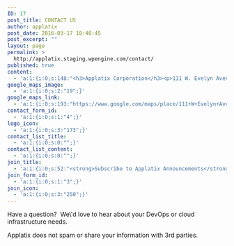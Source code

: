 ```yaml
---
ID: 17
post_title: CONTACT US
author: applatix
post_date: 2016-03-17 18:40:45
post_excerpt: ""
layout: page
permalink: >
  http://applatix.staging.wpengine.com/contact/
published: true
content:
  - 'a:1:{i:0;s:148:"<h3>Applatix Corporation</h3><p>111 W. Evelyn Avenue <br /> Sunnyvale, CA 94086</p><p><a href="mailto://info@applatix.com">info@applatix.com</a></p>";}'
google_maps_image:
  - 'a:1:{i:0;s:2:"19";}'
google_maps_link:
  - 'a:1:{i:0;s:193:"https://www.google.com/maps/place/111+W+Evelyn+Ave,+Sunnyvale,+CA+94086/@37.377728,-122.029506,12z/data=!4m5!3m4!1s0x808fb65cf335b037:0x4ef5ece2fd4becc0!8m2!3d37.3777277!4d-122.0295056?hl=en-US";}'
contact_form_id:
  - 'a:1:{i:0;s:1:"4";}'
logo_icon:
  - 'a:1:{i:0;s:3:"173";}'
contact_list_title:
  - 'a:1:{i:0;s:0:"";}'
contact_list_content:
  - 'a:1:{i:0;s:0:"";}'
join_title:
  - 'a:1:{i:0;s:52:"<strong>Subscribe to Applatix Announcements</strong>";}'
join_form_id:
  - 'a:1:{i:0;s:1:"3";}'
join_icon:
  - 'a:1:{i:0;s:3:"250";}'
---
```

<p>Have a question?  We\'d love to hear about your DevOps or cloud infrastructure needs. </p>

<p>Applatix does not spam or share your information with 3rd parties.</p>